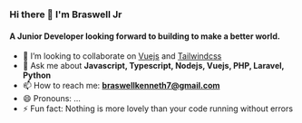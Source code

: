### Hi there 👋 I'm Braswell Jr
#### A Junior Developer looking forward to building to make a better world.

<!--
**braswelljr/braswelljr** is a ✨ _special_ ✨ repository because its `README.md` (this file) appears on your GitHub profile.

Here are some ideas to get you started:

- 🔭 I’m currently working on [happi](https://github.com/braswelljr/happi), [lakeside](https://github.com/braswelljr/lakeside) and [errntry](https://github.com/errntry/errntry).
- 🌱 I’m currently learning [Javascript, Nodejs and Vue](#)
<!-- 🎓 I’m currently pursuing **Computer Science and Engineering**-->
- 👯 I’m looking to collaborate on [Vuejs](https://github.com/vuejs) and [Tailwindcss](https://tailwindcss.com/)
- 💬 Ask me about **Javascript, Typescript, Nodejs, Vuejs, PHP, Laravel, Python**
- 📫 How to reach me: **braswellkenneth7@gmail.com**
- 😄 Pronouns: ...
- ⚡ Fun fact: Nothing is more lovely than your code running without errors
